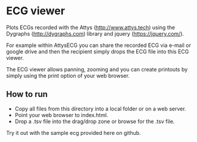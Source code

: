 # ECG viewer

Plots ECGs recorded with the Attys (http://www.attys.tech)
using the Dygraphs (http://dygraphs.com)
library and jquery (https://jquery.com/).

For example within AttysECG you can share the recorded 
ECG via e-mail or google drive and then the recipient simply drops the 
ECG file into this ECG viewer.

The ECG viewer allows panning, zooming and you can create printouts
by simply using the print option of your web browser.

## How to run

  - Copy all files from this directory into a local folder or on a web server.
  - Point your web browser to index.html.
  - Drop a .tsv file into the drag/drop zone or browse for the .tsv file.

Try it out with the sample ecg provided here on github.
